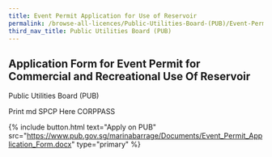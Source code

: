 ```yaml
---
title: Event Permit Application for Use of Reservoir
permalink: /browse-all-licences/Public-Utilities-Board-(PUB)/Event-Permit-Application-for-Use-of-Reservoir
third_nav_title: Public Utilities Board (PUB)
---
```


## Application Form for Event Permit for Commercial and Recreational Use Of Reservoir

Public Utilities Board (PUB)

Print md SPCP Here CORPPASS

{% include button.html text="Apply on PUB" src="https://www.pub.gov.sg/marinabarrage/Documents/Event_Permit_Application_Form.docx" type="primary" %}

